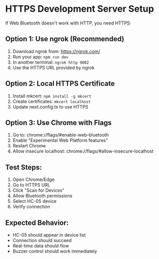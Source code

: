 # HTTPS Development Server Setup

If Web Bluetooth doesn't work with HTTP, you need HTTPS:

## Option 1: Use ngrok (Recommended)

1. Download ngrok from: https://ngrok.com/
2. Run your app: `npm run dev`
3. In another terminal: `ngrok http 9002`
4. Use the HTTPS URL provided by ngrok

## Option 2: Local HTTPS Certificate

1. Install mkcert: `npm install -g mkcert`
2. Create certificates: `mkcert localhost`
3. Update next.config.ts to use HTTPS

## Option 3: Use Chrome with Flags

1. Go to: chrome://flags/#enable-web-bluetooth
2. Enable "Experimental Web Platform features"
3. Restart Chrome
4. Allow insecure localhost: chrome://flags/#allow-insecure-localhost

## Test Steps:

1. Open Chrome/Edge
2. Go to HTTPS URL
3. Click "Scan for Devices"
4. Allow Bluetooth permissions
5. Select HC-05 device
6. Verify connection

## Expected Behavior:

- HC-05 should appear in device list
- Connection should succeed
- Real-time data should flow
- Buzzer control should work immediately
